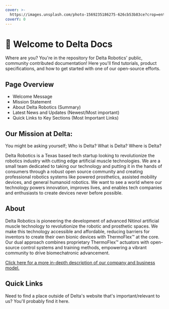 ```yaml
---
cover: >-
  https://images.unsplash.com/photo-1569235186275-626cb53b83ce?crop=entropy&cs=srgb&fm=jpg&ixid=M3wxOTcwMjR8MHwxfHNlYXJjaHwyfHxmaWxlc3xlbnwwfHx8fDE3MTgwNjI3NjJ8MA&ixlib=rb-4.0.3&q=85
coverY: 0
---
```


# 🌟 Welcome to Delta Docs

Where are you? You're in the repository for Delta Robotics' public, community contributed documentation! Here you'll find tutorials, product specifications, and how to get started with one of our open-source efforts.

## **Page Overview**

* Welcome Message
* Mission Statement
* About Delta Robotics (Summary)
* Latest News and Updates (Newest/Most important)
* Quick Links to Key Sections (Most Important Links)

## Our Mission at Delta:

You might be asking yourself; Who is Delta? What is Delta? Where is Delta?&#x20;

Delta Robotics is a Texas based tech startup looking to revolutionize the robotics industry with cutting edge artificial muscle technologies. We are a small team dedicated to taking our technology and putting it in the hands of consumers through a robust open source community and creating professional robotics systems like powered prosthetics, assisted mobility devices, and general humanoid robotics. We want to see a world where our technology powers innovation, improves lives, and enables tech companies and enthusiasts to create devices never before possible.&#x20;

## About

Delta Robotics is pioneering the development of advanced Nitinol artificial muscle technology to revolutionize the robotic and prosthetic spaces. We make this technology accessible and affordable, reducing barriers for inventors to create their own bionic devices with ThermoFlex™ at the core. Our dual approach combines proprietary ThermoFlex™ actuators with open-source control systems and training methods, empowering a vibrant community to drive biomechatronic advancement.

[Click here for a more in-depth description of our company and business model.](welcome-the-delta-docs-home/about-us.md)

## Quick Links

Need to find a place outside of Delta's website that's important/relevant to us? You'll probably find it here.
